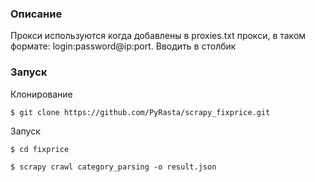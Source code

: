 ### Описание
Прокси используются когда добавлены в proxies.txt прокси, в таком формате: login:password@ip:port. Вводить в столбик


### Запуск
Клонирование
```
$ git clone https://github.com/PyRasta/scrapy_fixprice.git
```
Запуск 
```
$ cd fixprice
```
```
$ scrapy crawl category_parsing -o result.json
```